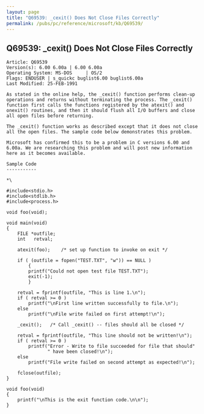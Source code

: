 ```yaml
---
layout: page
title: "Q69539: _cexit() Does Not Close Files Correctly"
permalink: /pubs/pc/reference/microsoft/kb/Q69539/
---
```


## Q69539: _cexit() Does Not Close Files Correctly

	Article: Q69539
	Version(s): 6.00 6.00a | 6.00 6.00a
	Operating System: MS-DOS     | OS/2
	Flags: ENDUSER | s_quickc buglist6.00 buglist6.00a
	Last Modified: 25-FEB-1991
	
	As stated in the online help, the _cexit() function performs clean-up
	operations and returns without terminating the process. The _cexit()
	function first calls the functions registered by the atexit() and
	onexit() routines, and then it should flush all I/O buffers and close
	all open files before returning.
	
	The _cexit() function works as described except that it does not close
	all the open files. The sample code below demonstrates this problem.
	
	Microsoft has confirmed this to be a problem in C versions 6.00 and
	6.00a. We are researching this problem and will post new information
	here as it becomes available.
	
	Sample Code
	-----------
	
	*\
	
	#include<stdio.h>
	#include<stdlib.h>
	#include<process.h>
	
	void foo(void);
	
	void main(void)
	{
	    FILE *outfile;
	    int   retval;
	
	    atexit(foo);    /* set up function to invoke on exit */
	
	    if ( (outfile = fopen("TEST.TXT", "w")) == NULL )
	        {
	        printf("Could not open test file TEST.TXT");
	        exit(-1);
	        }
	
	    retval = fprintf(outfile, "This is line 1.\n");
	    if ( retval >= 0 )
	        printf("\nFirst line written successfully to file.\n");
	    else
	        printf("\nFile write failed on first attempt!\n");
	
	    _cexit();   /* Call _cexit() -- files should all be closed */
	
	    retval = fprintf(outfile, "This line should not be written!\n");
	    if ( retval >= 0 )
	        printf("Error - Write to file succeeded for file that should"
	               " have been closed!\n");
	    else
	        printf("File write failed on second attempt as expected!\n");
	
	    fclose(outfile);
	}
	
	void foo(void)
	{
	    printf("\nThis is the exit function code.\n\n");
	}
